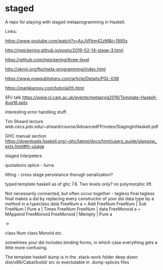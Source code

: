 # staged

A repo for playing with staged metaprogramming in Haskell.

Links:


https://www.youtube.com/watch?v=AzJVFkm42zM&t=1995s

http://mpickering.github.io/posts/2019-02-14-stage-3.html

https://github.com/mpickering/three-level

http://okmij.org/ftp/meta-programming/index.html

https://www.nowpublishers.com/article/Details/PGL-038

https://markkarpov.com/tutorial/th.html

SPJ talk
https://www.cl.cam.ac.uk/events/metaprog2016/Template-Haskell-Aug16.pptx


interesting error handling stuff.


Tim Sheard lecture
web.cecs.pdx.edu/~sheard/course/AdvancedFP/notes/StagingInHaskell.pdf

GHC manual section
https://downloads.haskell.org/~ghc/latest/docs/html/users_guide/glasgow_exts.html#th-usage

staged interpeters



quotations
splice - turns 

lifting - cross stage persistance thorugh serialization?

typed template haskell as of ghc 7.8. Two levels only? no polymorphic lift. 

Not necessarily connected, but often occur together - tagless final
tagless final makes a dsl by replacing every constructor of your dsl data type by a method in a typeclass
data FreeNum a = Add FreeNum FreeNum | Sub FreeNum | Pure a | Times FreeNum FreeNum | 
data FreeMonoid a = MAppend FreeMonoid FreeMonoid | Mempty | Pure a

->

class Num
class Monoid
etc.


sometimes your dsl includes binding forms, in which case everything gets a little more confusing.



The template haskell dump is in the .stack-work folder deep down
dist/x86/Cabal/build/ src or exectutable in .dump-splices files